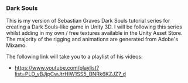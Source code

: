 ### Dark Souls

This is my version of Sebastian Graves Dark Souls tutorial series
for creating a Dark Souls-like game in Unity 3D. I will be
following this series whilst adding in my own / free textures
available in the Unity Asset Store. The majority of the rigging
and animations are generated from Adobe's Mixamo.

The following link will take you to a playlist of his videos:
- https://www.youtube.com/playlist?list=PLD_vBJjpCwJtrHIW1SS5_BNRk6KZJZ7_d
